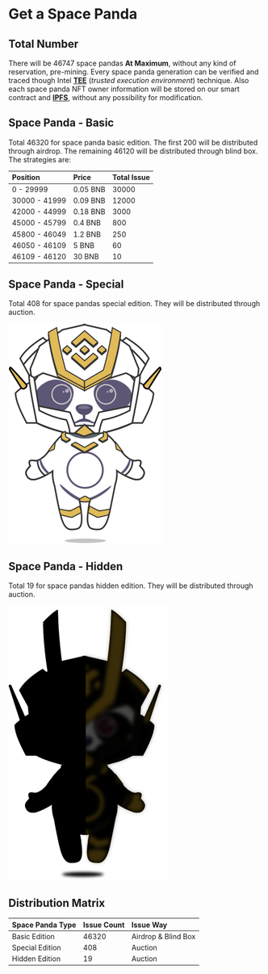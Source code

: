 # Get a Space Panda

## Total Number

There will be 46747 space pandas **At Maximum**, without any kind of reservation, pre-mining. Every space panda generation can be verified and traced though Intel [**TEE**](https://www.intel.com/content/www/us/en/architecture-and-technology/trusted-execution-technology/trusted-execution-technology-security-paper.html) \(_trusted execution environment_\) technique. Also each space panda NFT owner information will be stored on our smart contract and [**IPFS**](https://ipfs.io/), without any possibility for modification.

## Space Panda - Basic

Total 46320 for space panda basic edition.  The first 200 will be distributed through airdrop. The remaining 46120 will be distributed through blind box. The strategies are:

| Position | Price | Total Issue |
| :--- | :--- | :--- |
| 0 - 29999 | 0.05 BNB | 30000 |
| 30000 - 41999 | 0.09 BNB | 12000 |
| 42000 - 44999 | 0.18 BNB | 3000 |
| 45000 - 45799 | 0.4 BNB | 800 |
| 45800 - 46049 | 1.2 BNB | 250 |
| 46050 - 46109 | 5 BNB | 60 |
| 46109 - 46120 | 30 BNB | 10 |

## Space Panda - Special

Total 408 for space pandas special edition.  They will be distributed through auction.

![One of the special space pandas](../.gitbook/assets/panda_special.png)

## Space Panda - Hidden

Total 19 for space pandas hidden edition.  They will be distributed through auction.

![One of the hidden space pandas \(own it to reveal the mask!\)](../.gitbook/assets/panda_hidden.png)

## Distribution Matrix

| Space Panda Type | Issue Count | Issue Way |
| :--- | :--- | :--- |
| Basic Edition | 46320 | Airdrop & Blind Box |
| Special Edition | 408 | Auction |
| Hidden Edition | 19 | Auction |






